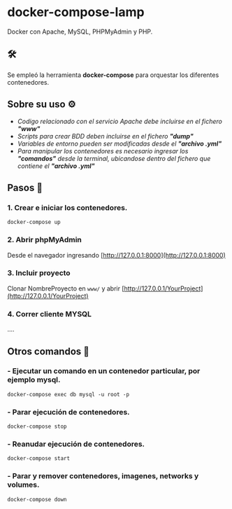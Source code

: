 # docker-compose-lamp

Docker con Apache, MySQL, PHPMyAdmin y PHP. 

## 🛠️
Se empleó la herramienta **docker-compose** para orquestar los diferentes contenedores. 

## Sobre su uso ⚙️
- _Codigo relacionado con el servicio Apache debe incluirse en el fichero **"www"**_
- _Scripts para crear BDD deben incluirse en el fichero **"dump"**_
- _Variables de entorno pueden ser modificadas desde el **"archivo .yml"**_
- _Para manipular los contenedores es necesario ingresar los **"comandos"** desde la terminal, ubicandose dentro del fichero que contiene el **"archivo .yml"**_

## Pasos 📌

### 1. Crear e iniciar los contenedores.

```
docker-compose up 
```

### 2. Abrir phpMyAdmin 
Desde el navegador ingresando [http://127.0.0.1:8000](http://127.0.0.1:8000) 


### 3. Incluir proyecto
Clonar NombreProyecto en `www/` y abrir [http://127.0.0.1/YourProject](http://127.0.0.1/YourProject)


### 4. Correr cliente MYSQL
....


## Otros comandos 📄

### - Ejecutar un comando en un contenedor particular, por ejemplo mysql.
```
docker-compose exec db mysql -u root -p
```

### - Parar ejecución de contenedores.
```
docker-compose stop
```

### - Reanudar ejecución de contenedores.
```
docker-compose start
```

### - Parar y remover contenedores, imagenes, networks y volumes.
```
docker-compose down
```
